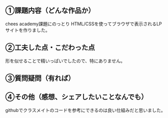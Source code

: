 ## ➀課題内容（どんな作品か）

chees academy課題にのっとり
HTML/CSSを使ってブラウザで表示されるLPサイトを作りました。



## ➁工夫した点・こだわった点
形を似せることで精いっぱいでしたので、特にありません。


## ➂質問疑問（有れば）


## ➃その他（感想、シェアしたいことなんでも）
githubでクラスメイトのコードを参考にできるのは良い仕組みだと思いました。


